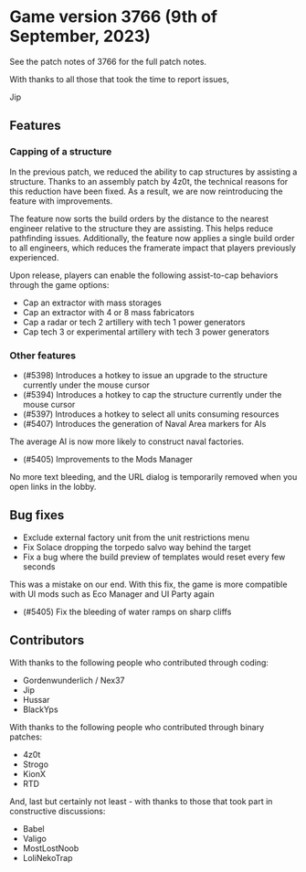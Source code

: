 # Game version 3766 (9th of September, 2023)

See the patch notes of 3766 for the full patch notes.

With thanks to all those that took the time to report issues,

Jip

## Features

### Capping of a structure

In the previous patch, we reduced the ability to cap structures by assisting a structure. Thanks to an assembly patch by 4z0t, the technical reasons for this reduction have been fixed. As a result, we are now reintroducing the feature with improvements.

The feature now sorts the build orders by the distance to the nearest engineer relative to the structure they are assisting. This helps reduce pathfinding issues. Additionally, the feature now applies a single build order to all engineers, which reduces the framerate impact that players previously experienced.

Upon release, players can enable the following assist-to-cap behaviors through the game options:

- Cap an extractor with mass storages
- Cap an extractor with 4 or 8 mass fabricators
- Cap a radar or tech 2 artillery with tech 1 power generators
- Cap tech 3 or experimental artillery with tech 3 power generators

### Other features

- (#5398) Introduces a hotkey to issue an upgrade to the structure currently under the mouse cursor
- (#5394) Introduces a hotkey to cap the structure currently under the mouse cursor
- (#5397) Introduces a hotkey to select all units consuming resources
- (#5407) Introduces the generation of Naval Area markers for AIs

The average AI is now more likely to construct naval factories.

- (#5405) Improvements to the Mods Manager

No more text bleeding, and the URL dialog is temporarily removed when you open links in the lobby.

## Bug fixes

- Exclude external factory unit from the unit restrictions menu
- Fix Solace dropping the torpedo salvo way behind the target
- Fix a bug where the build preview of templates would reset every few seconds

This was a mistake on our end. With this fix, the game is more compatible with UI mods such as Eco Manager and UI Party again

- (#5405) Fix the bleeding of water ramps on sharp cliffs

## Contributors

With thanks to the following people who contributed through coding:

- Gordenwunderlich / Nex37
- Jip
- Hussar
- BlackYps

With thanks to the following people who contributed through binary patches:

- 4z0t
- Strogo
- KionX
- RTD

And, last but certainly not least - with thanks to those that took part in constructive discussions:

- Babel
- Valigo
- MostLostNoob
- LoliNekoTrap
